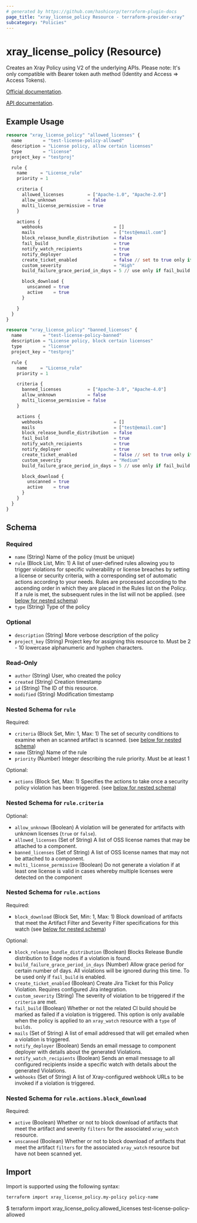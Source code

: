 ```yaml
---
# generated by https://github.com/hashicorp/terraform-plugin-docs
page_title: "xray_license_policy Resource - terraform-provider-xray"
subcategory: "Policies"
---
```


# xray_license_policy (Resource)

Creates an Xray Policy using V2 of the underlying APIs.
Please note: It's only compatible with Bearer token auth method (Identity and Access => Access Tokens).

[Official documentation](https://www.jfrog.com/confluence/display/JFROG/Creating+Xray+Policies+and+Rules).

[API documentation](https://www.jfrog.com/confluence/display/JFROG/Xray+REST+API#XrayRESTAPI-CreatePolicy).


## Example Usage

```terraform
resource "xray_license_policy" "allowed_licenses" {
  name        = "test-license-policy-allowed"
  description = "License policy, allow certain licenses"
  type        = "license"
  project_key = "testproj"

  rule {
    name     = "License_rule"
    priority = 1

    criteria {
      allowed_licenses         = ["Apache-1.0", "Apache-2.0"]
      allow_unknown            = false
      multi_license_permissive = true
    }

    actions {
      webhooks                           = []
      mails                              = ["test@email.com"]
      block_release_bundle_distribution  = false
      fail_build                         = true
      notify_watch_recipients            = true
      notify_deployer                    = true
      create_ticket_enabled              = false // set to true only if Jira integration is enabled
      custom_severity                    = "High"
      build_failure_grace_period_in_days = 5 // use only if fail_build is enabled

      block_download {
        unscanned = true
        active    = true
      }

    }
  }
}

resource "xray_license_policy" "banned_licenses" {
  name        = "test-license-policy-banned"
  description = "License policy, block certain licenses"
  type        = "license"
  project_key = "testproj"

  rule {
    name     = "License_rule"
    priority = 1

    criteria {
      banned_licenses          = ["Apache-3.0", "Apache-4.0"]
      allow_unknown            = false
      multi_license_permissive = false
    }

    actions {
      webhooks                           = []
      mails                              = ["test@email.com"]
      block_release_bundle_distribution  = false
      fail_build                         = true
      notify_watch_recipients            = true
      notify_deployer                    = true
      create_ticket_enabled              = false // set to true only if Jira integration is enabled
      custom_severity                    = "Medium"
      build_failure_grace_period_in_days = 5 // use only if fail_build is enabled

      block_download {
        unscanned = true
        active    = true
      }
    }
  }
}
```

<!-- schema generated by tfplugindocs -->
## Schema

### Required

- `name` (String) Name of the policy (must be unique)
- `rule` (Block List, Min: 1) A list of user-defined rules allowing you to trigger violations for specific vulnerability or license breaches by setting a license or security criteria, with a corresponding set of automatic actions according to your needs. Rules are processed according to the ascending order in which they are placed in the Rules list on the Policy. If a rule is met, the subsequent rules in the list will not be applied. (see [below for nested schema](#nestedblock--rule))
- `type` (String) Type of the policy

### Optional

- `description` (String) More verbose description of the policy
- `project_key` (String) Project key for assigning this resource to. Must be 2 - 10 lowercase alphanumeric and hyphen characters.

### Read-Only

- `author` (String) User, who created the policy
- `created` (String) Creation timestamp
- `id` (String) The ID of this resource.
- `modified` (String) Modification timestamp

<a id="nestedblock--rule"></a>
### Nested Schema for `rule`

Required:

- `criteria` (Block Set, Min: 1, Max: 1) The set of security conditions to examine when an scanned artifact is scanned. (see [below for nested schema](#nestedblock--rule--criteria))
- `name` (String) Name of the rule
- `priority` (Number) Integer describing the rule priority. Must be at least 1

Optional:

- `actions` (Block Set, Max: 1) Specifies the actions to take once a security policy violation has been triggered. (see [below for nested schema](#nestedblock--rule--actions))

<a id="nestedblock--rule--criteria"></a>
### Nested Schema for `rule.criteria`

Optional:

- `allow_unknown` (Boolean) A violation will be generated for artifacts with unknown licenses (`true` or `false`).
- `allowed_licenses` (Set of String) A list of OSS license names that may be attached to a component.
- `banned_licenses` (Set of String) A list of OSS license names that may not be attached to a component.
- `multi_license_permissive` (Boolean) Do not generate a violation if at least one license is valid in cases whereby multiple licenses were detected on the component


<a id="nestedblock--rule--actions"></a>
### Nested Schema for `rule.actions`

Required:

- `block_download` (Block Set, Min: 1, Max: 1) Block download of artifacts that meet the Artifact Filter and Severity Filter specifications for this watch (see [below for nested schema](#nestedblock--rule--actions--block_download))

Optional:

- `block_release_bundle_distribution` (Boolean) Blocks Release Bundle distribution to Edge nodes if a violation is found.
- `build_failure_grace_period_in_days` (Number) Allow grace period for certain number of days. All violations will be ignored during this time. To be used only if `fail_build` is enabled.
- `create_ticket_enabled` (Boolean) Create Jira Ticket for this Policy Violation. Requires configured Jira integration.
- `custom_severity` (String) The severity of violation to be triggered if the `criteria` are met.
- `fail_build` (Boolean) Whether or not the related CI build should be marked as failed if a violation is triggered. This option is only available when the policy is applied to an `xray_watch` resource with a `type` of `builds`.
- `mails` (Set of String) A list of email addressed that will get emailed when a violation is triggered.
- `notify_deployer` (Boolean) Sends an email message to component deployer with details about the generated Violations.
- `notify_watch_recipients` (Boolean) Sends an email message to all configured recipients inside a specific watch with details about the generated Violations.
- `webhooks` (Set of String) A list of Xray-configured webhook URLs to be invoked if a violation is triggered.

<a id="nestedblock--rule--actions--block_download"></a>
### Nested Schema for `rule.actions.block_download`

Required:

- `active` (Boolean) Whether or not to block download of artifacts that meet the artifact and severity `filters` for the associated `xray_watch` resource.
- `unscanned` (Boolean) Whether or not to block download of artifacts that meet the artifact `filters` for the associated `xray_watch` resource but have not been scanned yet.

## Import

Import is supported using the following syntax:

```sh
terraform import xray_license_policy.my-policy policy-name
```
$ terraform import xray_license_policy.allowed_licenses test-license-policy-allowed
```